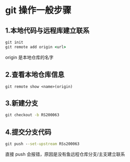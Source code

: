# git 操作一般步骤

## 1.本地代码与远程库建立联系

```cmd
git init
git remote add origin <url>
```

origin 是本地仓库的名字

## 2.查看本地仓库信息

```
git remote show <name>(origin)
```

## 3.新建分支

```cmd
git checkout -b RS200063
```

## 4.提交分支代码

```cmd
git push --set-upstream RSs200063
```

直接 push 会报错，原因是没有鱼远程仓库分支/主支建立联系
